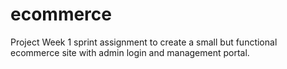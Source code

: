# ecommerce
Project Week 1 sprint assignment to create a small but functional ecommerce site with admin login and management portal. 
